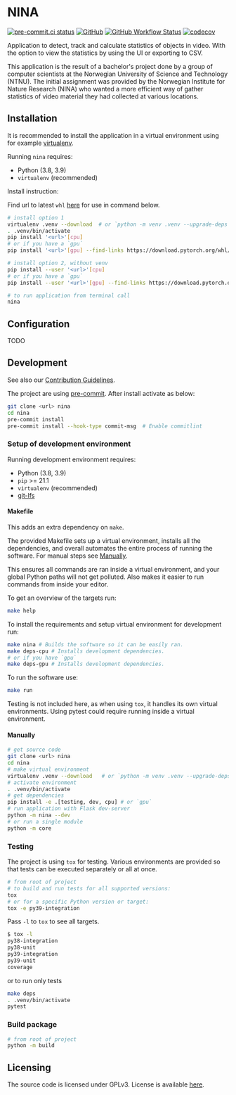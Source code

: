 # NINA

[![pre-commit.ci status](https://results.pre-commit.ci/badge/github/MindTooth/fish-code/master.svg)](https://results.pre-commit.ci/latest/github/MindTooth/fish-code/master)
[![GitHub](https://img.shields.io/github/license/MindTooth/fish-code)](./LICENSE)
[![GitHub Workflow Status](https://img.shields.io/github/workflow/status/MindTooth/fish-code/Tests)](https://github.com/MindTooth/fish-code/actions/workflows/tests.yaml)
[![codecov](https://codecov.io/gh/MindTooth/fish-code/branch/master/graph/badge.svg?token=ZQ3PSGY6P2)](https://codecov.io/gh/MindTooth/fish-code)

Application to detect, track and calculate statistics of objects in video. With
the option to view the statistics by using the UI or exporting to CSV.

This application is the result of a bachelor's project done by a group of
computer scientists at the Norwegian University of Science and Technology
(NTNU). The initial assignment was provided by the Norwegian Institute for
Nature Research (NINA) who wanted a more efficient way of gather statistics of
video material they had collected at various locations.

## Installation

It is recommended to install the application in a virtual environment using
for example [virtualenv](https://virtualenv.pypa.io/en/latest/).

Running `nina` requires:

- Python (3.8, 3.9)
- `virtualenv` (recommended)

Install instruction:

Find url to latest `whl`
[here](https://github.com/MindTooth/fish-code/releases/latest) for use in
command below.

```sh
# install option 1
virtualenv .venv --download  # or `python -m venv .venv --upgrade-deps`
. .venv/bin/activate
pip install '<url>'[cpu]
# or if you have a `gpu`
pip install '<url>'[gpu] --find-links https://download.pytorch.org/whl/torch_stable.html

# install option 2, without venv
pip install --user '<url>'[cpu]
# or if you have a `gpu`
pip install --user '<url>'[gpu] --find-links https://download.pytorch.org/whl/torch_stable.html

# to run application from terminal call
nina
```

## Configuration

TODO

## Development

See also our [Contribution Guidelines](./CONTRIBUTING.md).

The project are using [pre-commit](https://pre-commit.com/). After install
activate as below:

```sh
git clone <url> nina
cd nina
pre-commit install
pre-commit install --hook-type commit-msg  # Enable commitlint
```

### Setup of development environment

Running development environment requires:

- Python (3.8, 3.9)
- `pip` >= 21.1
- `virtualenv` (recommended)
- [git-lfs](https://git-lfs.github.com/)

#### Makefile

This adds an extra dependency on `make`.

The provided Makefile sets up a virtual environment, installs all the
dependencies, and overall automates the entire process of running the software.
For manual steps see [Manually](#Manually).

This ensures all commands are ran inside a virtual environment, and your global
Python paths will not get polluted. Also makes it easier to run commands from
inside your editor.

To get an overview of the targets run:

```sh
make help
```

To install the requirements and setup virtual environment for development run:

```sh
make nina # Builds the software so it can be easily ran.
make deps-cpu # Installs development dependencies.
# or if you have `gpu`
make deps-gpu # Installs development dependencies.
```

To run the software use:

```sh
make run
```

Testing is not included here, as when using `tox`, it handles its own virtual
environments. Using pytest could require running inside a virtual environment.

#### Manually

```sh
# get source code
git clone <url> nina
cd nina
# make virtual environment
virtualenv .venv --download   # or `python -m venv .venv --upgrade-deps`
# activate environment
. .venv/bin/activate
# get dependencies
pip install -e .[testing, dev, cpu] # or `gpu`
# run application with Flask dev-server
python -m nina --dev
# or run a single module
python -m core
```

### Testing

The project is using `tox` for testing. Various environments are provided
so that tests can be executed separately or all at once.

```sh
# from root of project
# to build and run tests for all supported versions:
tox
# or for a specific Python version or target:
tox -e py39-integration
```

Pass `-l` to `tox` to see all targets.

```sh
$ tox -l
py38-integration
py38-unit
py39-integration
py39-unit
coverage
```

or to run only tests

```sh
make deps
. .venv/bin/activate
pytest
```

### Build package

```sh
# from root of project
python -m build
```

## Licensing

The source code is licensed under GPLv3. License is available [here](./LICENSE).
